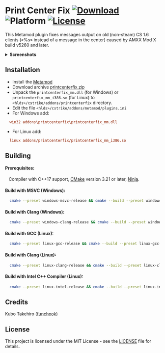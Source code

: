 # Print Center Fix [![Download](https://badgen.net/github/release/Hun1eR/Print-Center-Fix)](https://github.com/Hun1eR/Print-Center-Fix/releases/latest) ![Platform](https://badgen.net/badge/platform/linux%20%7C%20windows/gray) [![License](https://img.shields.io/github/license/Hun1eR/Print-Center-Fix)](LICENSE)


This Metamod plugin fixes messages output on old (non-steam) CS 1.6 clients («%s» instead of a message in the center) caused by AMXX Mod X build v5260 and later.


<details>
  <summary><b>Screenshots</b></summary>
  <p align="center">
    <img src="https://i.imgur.com/jBTk4o7.png" alt="BUG">
    <img src="https://i.imgur.com/7oQCX7E.png" alt="FIX">
  </p>
</details>


## Installation
* Install the [Metamod](http://metamod.org)
* Download archive [printcenterfix.zip](https://github.com/Hun1eR/Print-Center-Fix/releases/latest)
* Unpack the `printcenterfix_mm.dll` (for Windows) or `printcenterfix_mm_i386.so` (for Linux) to `<hlds>/cstrike/addons/printcenterfix` directory.
* Edit the file `<hlds>/cstrike/addons/metamod/plugins.ini`
* For Windows add:
```ini
  win32 addons\printcenterfix\printcenterfix_mm.dll
```
* For Linux add:
```ini
  linux addons/printcenterfix/printcenterfix_mm_i386.so
```


## Building
#### Prerequisites:
&nbsp;&nbsp;&nbsp;Compiler with C++17 support, [CMake](https://cmake.org) version 3.21 or later, [Ninja](https://ninja-build.org/).
#### Build with MSVC (Windows):
```sh
  cmake --preset windows-msvc-release && cmake --build --preset windows-msvc-release
```
#### Build with Clang (Windows):
```sh
  cmake --preset windows-clang-release && cmake --build --preset windows-clang-release
```
#### Build with GCC (Linux):
```sh
  cmake --preset linux-gcc-release && cmake --build --preset linux-gcc-release
```
#### Build with Clang (Linux):
```sh
  cmake --preset linux-clang-release && cmake --build --preset linux-clang-release
```
#### Build with Intel C++ Compiler (Linux):
```sh
  cmake --preset linux-intel-release && cmake --build --preset linux-intel-release
```


## Credits
Kubo Takehiro ([funchook](https://github.com/kubo/funchook))

## License
This project is licensed under the MIT License - see the [LICENSE](LICENSE) file for details.
